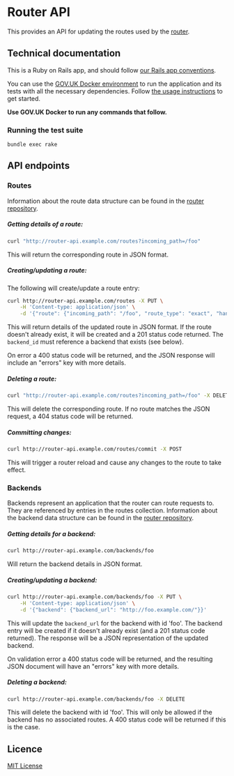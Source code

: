 # Router API

This provides an API for updating the routes used by the [router](https://github.com/alphagov/router/).

## Technical documentation

This is a Ruby on Rails app, and should follow [our Rails app conventions](https://docs.publishing.service.gov.uk/manual/conventions-for-rails-applications.html).

You can use the [GOV.UK Docker environment](https://github.com/alphagov/govuk-docker) to run the application and its tests with all the necessary dependencies. Follow [the usage instructions](https://github.com/alphagov/govuk-docker#usage) to get started.

**Use GOV.UK Docker to run any commands that follow.**

### Running the test suite

```
bundle exec rake
```

## API endpoints

### Routes

Information about the route data structure can be found in the [router repository](https://github.com/alphagov/router#routes).

##### Getting details of a route:

``` sh
curl "http://router-api.example.com/routes?incoming_path=/foo"
```

This will return the corresponding route in JSON format.

##### Creating/updating a route:

The following will create/update a route entry:

``` sh
curl http://router-api.example.com/routes -X PUT \
    -H 'Content-type: application/json' \
    -d '{"route": {"incoming_path": "/foo", "route_type": "exact", "handler": "backend", "backend_id": "foo"}}'
```

This will return details of the updated route in JSON format.  If the route doesn't already exist, it will be created and a 201 status code returned.  The `backend_id` must reference a backend that exists (see below).

On error a 400 status code will be returned, and the JSON response will include an "errors" key with more details.

##### Deleting a route:

``` sh
curl "http://router-api.example.com/routes?incoming_path=/foo" -X DELETE
```

This will delete the corresponding route.  If no route matches the JSON request, a 404 status code will be returned.

##### Committing changes:

``` sh
curl http://router-api.example.com/routes/commit -X POST
```

This will trigger a router reload and cause any changes to the route to take effect.

### Backends

Backends represent an application that the router can route requests to.  They are referenced by entries in the routes collection. Information about the backend data structure can be found in the [router repository](https://github.com/alphagov/router#backends).

##### Getting details for a backend:

``` sh
curl http://router-api.example.com/backends/foo
```

Will return the backend details in JSON format.

##### Creating/updating a backend:

``` sh
curl http://router-api.example.com/backends/foo -X PUT \
    -H 'Content-type: application/json' \
    -d '{"backend": {"backend_url": "http://foo.example.com/"}}'
```

This will update the `backend_url` for the backend with id 'foo'.  The backend entry will be created if it doesn't already exist (and a 201 status code returned).  The response will be a JSON representation of the updated backend.

On validation error a 400 status code will be returned, and the resulting JSON document will have an "errors" key with more details.

##### Deleting a backend:

``` sh
curl http://router-api.example.com/backends/foo -X DELETE
```

This will delete the backend with id 'foo'.  This will only be allowed if the backend has no associated routes.  A 400 status code will be returned if this is the case.

## Licence

[MIT License](LICENSE)
